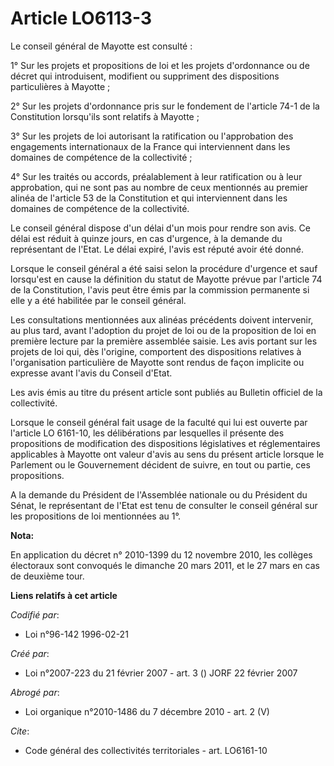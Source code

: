 # Article LO6113-3

Le conseil général de Mayotte est consulté : 

1° Sur les projets et propositions de loi et les projets d'ordonnance ou de décret qui introduisent, modifient ou suppriment
des dispositions particulières à Mayotte ; 

2° Sur les projets d'ordonnance pris sur le fondement de l'article 74-1 de la Constitution lorsqu'ils sont relatifs à
Mayotte ; 

3° Sur les projets de loi autorisant la ratification ou l'approbation des engagements internationaux de la France qui
interviennent dans les domaines de compétence de la collectivité ; 

4° Sur les traités ou accords, préalablement à leur ratification ou à leur approbation, qui ne sont pas au nombre de ceux
mentionnés au premier alinéa de l'article 53 de la Constitution et qui interviennent dans les domaines de compétence de la
collectivité. 

Le conseil général dispose d'un délai d'un mois pour rendre son avis. Ce délai est réduit à quinze jours, en cas d'urgence, à
la demande du représentant de l'Etat. Le délai expiré, l'avis est réputé avoir été donné. 

Lorsque le conseil général a été saisi selon la procédure d'urgence et sauf lorsqu'est en cause la définition du statut de
Mayotte prévue par l'article 74 de la Constitution, l'avis peut être émis par la commission permanente si elle y a été
habilitée par le conseil général. 

Les consultations mentionnées aux alinéas précédents doivent intervenir, au plus tard, avant l'adoption du projet de loi ou
de la proposition de loi en première lecture par la première assemblée saisie. Les avis portant sur les projets de loi qui,
dès l'origine, comportent des dispositions relatives à l'organisation particulière de Mayotte sont rendus de façon implicite
ou expresse avant l'avis du Conseil d'Etat. 

Les avis émis au titre du présent article sont publiés au Bulletin officiel de la collectivité. 

Lorsque le conseil général fait usage de la faculté qui lui est ouverte par l'article LO 6161-10, les délibérations par
lesquelles il présente des propositions de modification des dispositions législatives et réglementaires applicables à Mayotte
ont valeur d'avis au sens du présent article lorsque le Parlement ou le Gouvernement décident de suivre, en tout ou partie,
ces propositions. 

A la demande du Président de l'Assemblée nationale ou du Président du Sénat, le représentant de l'Etat est tenu de consulter
le conseil général sur les propositions de loi mentionnées au 1°.

**Nota:**

En application du décret n° 2010-1399 du 12 novembre 2010, les collèges électoraux sont convoqués le dimanche 20 mars 2011,
et le 27 mars en cas de deuxième tour.

**Liens relatifs à cet article**

_Codifié par_:

  - Loi n°96-142 1996-02-21

_Créé par_:

  - Loi n°2007-223 du 21 février 2007 - art. 3 () JORF 22 février 2007

_Abrogé par_:

  - Loi organique n°2010-1486 du 7 décembre 2010 - art. 2 (V)

_Cite_:

  - Code général des collectivités territoriales - art. LO6161-10
